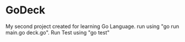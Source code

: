 # GoDeck
My second project created for learning Go Language.
run using "go run main.go deck.go".
Run Test using "go test"
